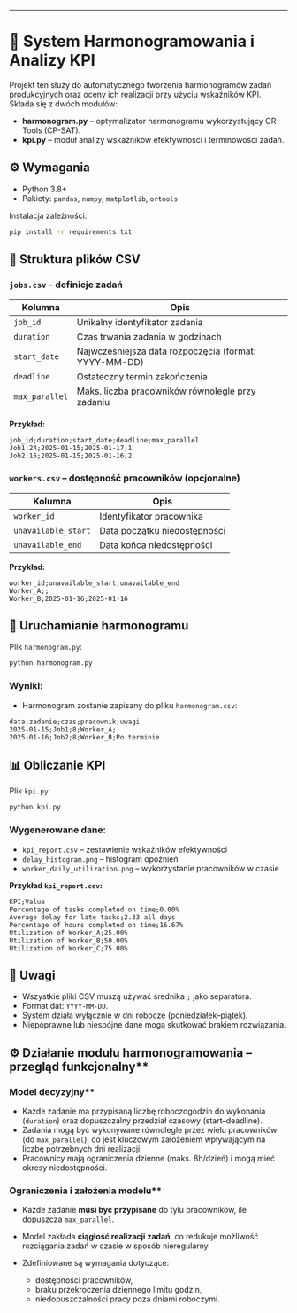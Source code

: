 ---
# 📅 System Harmonogramowania i Analizy KPI

Projekt ten służy do automatycznego tworzenia harmonogramów zadań produkcyjnych oraz oceny ich realizacji przy użyciu wskaźników KPI. Składa się z dwóch modułów:

* **harmonogram.py** – optymalizator harmonogramu wykorzystujący OR-Tools (CP-SAT).
* **kpi.py** – moduł analizy wskaźników efektywności i terminowości zadań.



## ⚙️ Wymagania

* Python 3.8+
* Pakiety: `pandas`, `numpy`, `matplotlib`, `ortools`

Instalacja zależności:

```bash
pip install -r requirements.txt
```



## 📁 Struktura plików CSV

### `jobs.csv` – definicje zadań

| Kolumna        | Opis                                                  |
| -------------- | ----------------------------------------------------- |
| `job_id`       | Unikalny identyfikator zadania                        |
| `duration`     | Czas trwania zadania w godzinach                      |
| `start_date`   | Najwcześniejsza data rozpoczęcia (format: YYYY-MM-DD) |
| `deadline`     | Ostateczny termin zakończenia                         |
| `max_parallel` | Maks. liczba pracowników równolegle przy zadaniu      |

**Przykład:**

```csv
job_id;duration;start_date;deadline;max_parallel
Job1;24;2025-01-15;2025-01-17;1
Job2;16;2025-01-15;2025-01-16;2
```



### `workers.csv` – dostępność pracowników (opcjonalne)

| Kolumna             | Opis                         |
| ------------------- | ---------------------------- |
| `worker_id`         | Identyfikator pracownika     |
| `unavailable_start` | Data początku niedostępności |
| `unavailable_end`   | Data końca niedostępności    |

**Przykład:**

```csv
worker_id;unavailable_start;unavailable_end
Worker_A;;
Worker_B;2025-01-16;2025-01-16
```



## 🚀 Uruchamianie harmonogramu

Plik `harmonogram.py`:

```bash
python harmonogram.py
```

### Wyniki:

* Harmonogram zostanie zapisany do pliku `harmonogram.csv`:

```csv
data;zadanie;czas;pracownik;uwagi
2025-01-15;Job1;8;Worker_A;
2025-01-16;Job2;8;Worker_B;Po terminie
```


## 📊 Obliczanie KPI

Plik `kpi.py`:

```bash
python kpi.py
```

### Wygenerowane dane:

* `kpi_report.csv` – zestawienie wskaźników efektywności
* `delay_histogram.png` – histogram opóźnień
* `worker_daily_utilization.png` – wykorzystanie pracowników w czasie

**Przykład `kpi_report.csv`:**

```csv
KPI;Value
Percentage of tasks completed on time;0.00%
Average delay for late tasks;2.33 all days
Percentage of hours completed on time;16.67%
Utilization of Worker_A;25.00%
Utilization of Worker_B;50.00%
Utilization of Worker_C;75.00%
```


## 📌 Uwagi

* Wszystkie pliki CSV muszą używać średnika `;` jako separatora.
* Format dat: `YYYY-MM-DD`.
* System działa wyłącznie w dni robocze (poniedziałek–piątek).
* Niepoprawne lub niespójne dane mogą skutkować brakiem rozwiązania.

## ⚙️ Działanie modułu harmonogramowania – przegląd funkcjonalny**

### Model decyzyjny**

* Każde zadanie ma przypisaną liczbę roboczogodzin do wykonania (`duration`) oraz dopuszczalny przedział czasowy (start–deadline).
* Zadania mogą być wykonywane równolegle przez wielu pracowników (do `max_parallel`), co jest kluczowym założeniem wpływającym na liczbę potrzebnych dni realizacji.
* Pracownicy mają ograniczenia dzienne (maks. 8h/dzień) i mogą mieć okresy niedostępności.

### Ograniczenia i założenia modelu**

* Każde zadanie **musi być przypisane** do tylu pracowników, ile dopuszcza `max_parallel`.
* Model zakłada **ciągłość realizacji zadań**, co redukuje możliwość rozciągania zadań w czasie w sposób nieregularny.
* Zdefiniowane są wymagania dotyczące:

  * dostępności pracowników,
  * braku przekroczenia dziennego limitu godzin,
  * niedopuszczalności pracy poza dniami roboczymi.

